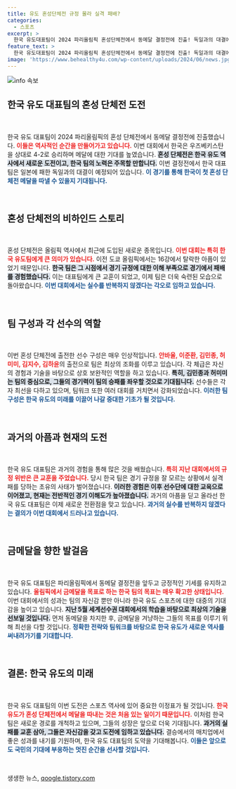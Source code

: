 ```yaml
---
title: 유도 혼성단체전 규정 몰라 실격 패배?
categories:
  - 스포츠
excerpt: >
  한국 유도대표팀이 2024 파리올림픽 혼성단체전에서 동메달 결정전에 진출! 독일과의 대결에서 첫 메달을 노리는 이들은 우즈베키스탄을 꺾고 희망을 이어갔다. 한국 유도의 성장이 기대되는 순간을 놓치지 마세요!
feature_text: >
  한국 유도대표팀이 2024 파리올림픽 혼성단체전에서 동메달 결정전에 진출! 독일과의 대결에서 첫 메달을 노리는 이들은 우즈베키스탄을 꺾고 희망을 이어갔다. 한국 유도의 성장이 기대되는 순간을 놓치지 마세요!
image: 'https://www.behealthy4u.com/wp-content/uploads/2024/06/news.jpg'
---
```


<p><img src="https://www.behealthy4u.com/wp-content/uploads/2024/06/news.jpg" alt="info 속보" /></p>

<h2 data-ke-size="size26">한국 유도 대표팀의 혼성 단체전 도전</h2>

<p data-ke-size="size16">&nbsp;</p>

<p>한국 유도 대표팀이 2024 파리올림픽의 혼성 단체전에서 동메달 결정전에 진출했습니다. <b><span style="color: #ee2323;">이들은 역사적인 순간을 만들어가고 있습니다.</span></b> 이번 대회에서 한국은 우즈베키스탄을 상대로 4-2로 승리하며 메달에 대한 기대를 높였습니다. <b><span style="background-color: #21538527;">혼성 단체전은 한국 유도 역사에서 새로운 도전이고, 한국 팀의 노력은 주목할 만합니다.</span></b>  이번 결정전에서 한국 대표팀은 일본에 패한 독일과의 대결이 예정되어 있습니다. <b><span style="color: #1a5490;">이 경기를 통해 한국이 첫 혼성 단체전 메달을 따낼 수 있을지 기대됩니다.</span></b> </p>

<p data-ke-size="size16">&nbsp;</p>

<h2 data-ke-size="size26">혼성 단체전의 비하인드 스토리</h2>

<p data-ke-size="size16">&nbsp;</p>

<p>혼성 단체전은 올림픽 역사에서 최근에 도입된 새로운 종목입니다. <b><span style="color: #ee2323;">이번 대회는 특히 한국 유도팀에게 큰 의미가 있습니다.</span></b> 이전 도쿄 올림픽에서는 16강에서 탈락한 아픔이 있었기 때문입니다. <b><span style="background-color: #21538527;">한국 팀은 그 시점에서 경기 규정에 대한 이해 부족으로 경기에서 패배를 경험했습니다.</span></b> 이는 대표팀에게 큰 교훈이 되었고, 이제 팀은 더욱 숙련된 모습으로 돌아왔습니다. <b><span style="color: #1a5490;">이번 대회에서는 실수를 반복하지 않겠다는 각오로 임하고 있습니다.</span></b></p>

<p data-ke-size="size16">&nbsp;</p>

<h2 data-ke-size="size26">팀 구성과 각 선수의 역할</h2>

<p data-ke-size="size16">&nbsp;</p>

<p>이번 혼성 단체전에 출전한 선수 구성은 매우 인상적입니다. <b><span style="color: #ee2323;">안바울, 이준환, 김민종, 허미미, 김지수, 김하윤</span></b>의 출전으로 팀은 최상의 조화를 이루고 있습니다. 각 체급은 자신의 경험과 기술을 바탕으로 상호 보완적인 역할을 하고 있습니다. <b><span style="background-color: #21538527;">특히, 김민종과 허미미는 팀의 중심으로, 그들의 경기력이 팀의 승패를 좌우할 것으로 기대됩니다.</span></b> 선수들은 각자 최선을 다하고 있으며, 팀워크 또한 여러 대회를 거치면서 강화되었습니다. <b><span style="color: #1a5490;">이러한 팀 구성은 한국 유도의 미래를 이끌어 나갈 중대한 기초가 될 것입니다.</span></b></p>

<p data-ke-size="size16">&nbsp;</p>

<h2 data-ke-size="size26">과거의 아픔과 현재의 도전</h2>

<p data-ke-size="size16">&nbsp;</p>

<p>한국 유도 대표팀은 과거의 경험을 통해 많은 것을 배웠습니다. <b><span style="color: #ee2323;">특히 지난 대회에서의 규정 위반은 큰 교훈을 주었습니다.</span></b> 당시 한국 팀은 경기 규정을 잘 모르는 상황에서 실격 패를 당하는 초유의 사태가 벌어졌습니다. <b><span style="background-color: #21538527;">이러한 경험은 이후 선수단에 대한 교육으로 이어졌고, 현재는 전반적인 경기 이해도가 높아졌습니다.</span></b> 과거의 아픔을 딛고 올라선 한국 유도 대표팀은 이제 새로운 전환점을 맞고 있습니다. <b><span style="color: #1a5490;">과거의 실수를 반복하지 않겠다는 결의가 이번 대회에서 드러나고 있습니다.</span></b></p>

<p data-ke-size="size16">&nbsp;</p>

<h2 data-ke-size="size26">금메달을 향한 발걸음</h2>

<p data-ke-size="size16">&nbsp;</p>

<p>한국 유도 대표팀은 파리올림픽에서 동메달 결정전을 앞두고 긍정적인 기세를 유지하고 있습니다. <b><span style="color: #ee2323;">올림픽에서 금메달을 목표로 하는 한국 팀의 목표는 매우 확고한 상태입니다.</span></b> 이번 대회에서의 성과는 팀의 자신감 뿐만 아니라 한국 유도 스포츠에 대한 대중의 기대감을 높이고 있습니다. <b><span style="background-color: #21538527;">지난 5월 세계선수권 대회에서의 학습을 바탕으로 최상의 기술을 선보일 것입니다.</span></b> 먼저 동메달을 차지한 후, 금메달을 겨냥하는 그들의 목표를 이루기 위해 최선을 다할 것입니다. <b><span style="color: #1a5490;">정확한 전략와 팀워크를 바탕으로 한국 유도가 새로운 역사를 써내려가기를 기대합니다.</span></b></p>

<p data-ke-size="size16">&nbsp;</p>

<h2 data-ke-size="size26">결론: 한국 유도의 미래</h2>

<p data-ke-size="size16">&nbsp;</p>

<p>한국 유도 대표팀의 이번 도전은 스포츠 역사에 있어 중요한 이정표가 될 것입니다. <b><span style="color: #ee2323;">한국 유도가 혼성 단체전에서 메달을 따내는 것은 처음 있는 일이기 때문입니다.</span></b> 이처럼 한국 팀은 새로운 경로를 개척하고 있으며, 그들의 성장은 앞으로 더욱 기대됩니다. <b><span style="background-color: #21538527;">과거의 실패를 교훈 삼아, 그들은 자신감을 갖고 도전에 임하고 있습니다.</span></b> 결승에서의 매치업에서 좋은 성과를 내기를 기원하며, 한국 유도 대표팀의 도약을 기대해봅니다. <b><span style="color: #1a5490;">이들은 앞으로도 국민의 기대에 부응하는 멋진 순간을 선사할 것입니다.</span></b></p>

<p data-ke-size="size16">&nbsp;</p>
생생한 뉴스, <a href="https://qoogle.tistory.com" rel="dofollow">qoogle.tistory.com</a>


